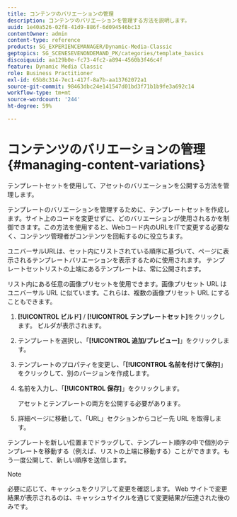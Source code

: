 ```yaml
---
title: コンテンツのバリエーションの管理
description: コンテンツのバリエーションを管理する方法を説明します。
uuid: 1e40a526-02f8-41d9-886f-6d094546bc13
contentOwner: admin
content-type: reference
products: SG_EXPERIENCEMANAGER/Dynamic-Media-Classic
geptopics: SG_SCENESEVENONDEMAND_PK/categories/template_basics
discoiquuid: aa129b0e-fc73-4fc2-a894-4560b3f46c4f
feature: Dynamic Media Classic
role: Business Practitioner
exl-id: 65b8c314-7ec1-417f-8a7b-aa13762072a1
source-git-commit: 98463dbc24e141547d01bd3f71b1b9fe3a692c14
workflow-type: tm+mt
source-wordcount: '244'
ht-degree: 59%

---
```


# コンテンツのバリエーションの管理{#managing-content-variations}

テンプレートセットを使用して、アセットのバリエーションを公開する方法を管理します。

テンプレートのバリエーションを管理するために、テンプレートセットを作成します。サイト上のコードを変更せずに、どのバリエーションが使用されるかを制御できます。この方法を使用すると、Webコード内のURLをITで変更する必要なく、コンテンツ管理者がコンテンツを回転するのに役立ちます。

ユニバーサルURLは、セット内にリストされている順序に基づいて、ページに表示されるテンプレートバリエーションを表示するために使用されます。 テンプレートセットリストの上端にあるテンプレートは、常に公開されます。

リスト内にある任意の画像プリセットを使用できます。画像プリセット URL はユニバーサル URL に似ています。これらは、複数の画像プリセット URL にすることもできます。

1. **[!UICONTROL ビルド]** / **[!UICONTROL テンプレートセット]**&#x200B;をクリックします。 ビルダが表示されます。
1. テンプレートを選択し、「**[!UICONTROL 追加/プレビュー]**」をクリックします。
1. テンプレートのプロパティを変更し、「**[!UICONTROL 名前を付けて保存]**」をクリックして、別のバージョンを作成します。
1. 名前を入力し、「**[!UICONTROL 保存]**」をクリックします。

   アセットとテンプレートの両方を公開する必要があります。

1. 詳細ページに移動して、「URL」セクションからコピー先 URL を取得します。

テンプレートを新しい位置までドラッグして、テンプレート順序の中で個別のテンプレートを移動する（例えば、リストの上端に移動する）ことができます。もう一度公開して、新しい順序を送信します。

>[!NOTE]
>
>必要に応じて、キャッシュをクリアして変更を確認します。 Web サイトで変更結果が表示されるのは、キャッシュサイクルを通じて変更結果が伝達された後のみです。

